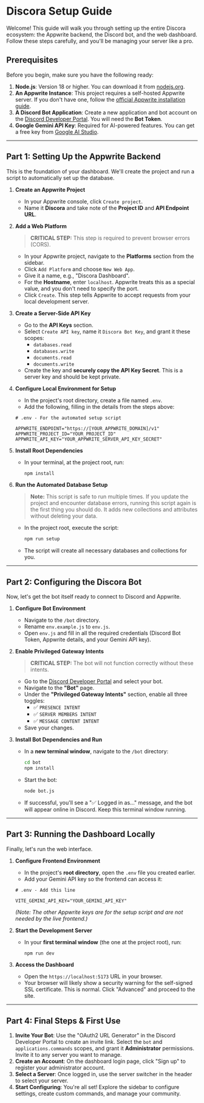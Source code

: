 # Discora Setup Guide

Welcome! This guide will walk you through setting up the entire Discora ecosystem: the Appwrite backend, the Discord bot, and the web dashboard. Follow these steps carefully, and you'll be managing your server like a pro.

## Prerequisites

Before you begin, make sure you have the following ready:

1.  **Node.js**: Version 18 or higher. You can download it from [nodejs.org](https://nodejs.org/).
2.  **An Appwrite Instance**: This project requires a self-hosted Appwrite server. If you don't have one, follow the [official Appwrite installation guide](https://appwrite.io/docs/installation).
3.  **A Discord Bot Application**: Create a new application and bot account on the [Discord Developer Portal](https://discord.com/developers/applications). You will need the **Bot Token**.
4.  **Google Gemini API Key**: Required for AI-powered features. You can get a free key from [Google AI Studio](https://aistudio.google.com/app/apikey).

---

## Part 1: Setting Up the Appwrite Backend

This is the foundation of your dashboard. We'll create the project and run a script to automatically set up the database.

1.  **Create an Appwrite Project**
    - In your Appwrite console, click `Create project`.
    - Name it **Discora** and take note of the **Project ID** and **API Endpoint URL**.

2.  **Add a Web Platform**
    > **CRITICAL STEP:** This step is required to prevent browser errors (CORS).
    - In your Appwrite project, navigate to the **Platforms** section from the sidebar.
    - Click `Add Platform` and choose `New Web App`.
    - Give it a name, e.g., "Discora Dashboard".
    - For the **Hostname**, enter `localhost`. Appwrite treats this as a special value, and you don't need to specify the port.
    - Click `Create`. This step tells Appwrite to accept requests from your local development server.

3.  **Create a Server-Side API Key**
    - Go to the **API Keys** section.
    - Select `Create API key`, name it `Discora Bot Key`, and grant it these scopes:
        - `databases.read`
        - `databases.write`
        - `documents.read`
        - `documents.write`
    - Create the key and **securely copy the API Key Secret**. This is a server key and should be kept private.

4.  **Configure Local Environment for Setup**
    - In the project's root directory, create a file named `.env`.
    - Add the following, filling in the details from the steps above:

    ```env
    # .env - For the automated setup script

    APPWRITE_ENDPOINT="https://[YOUR_APPWRITE_DOMAIN]/v1"
    APPWRITE_PROJECT_ID="YOUR_PROJECT_ID"
    APPWRITE_API_KEY="YOUR_APPWRITE_SERVER_API_KEY_SECRET"
    ```

5.  **Install Root Dependencies**
    - In your terminal, at the project root, run:
      ```bash
      npm install
      ```

6.  **Run the Automated Database Setup**
    > **Note:** This script is safe to run multiple times. If you update the project and encounter database errors, running this script again is the first thing you should do. It adds new collections and attributes without deleting your data.
    - In the project root, execute the script:
      ```bash
      npm run setup
      ```
    - The script will create all necessary databases and collections for you.

---

## Part 2: Configuring the Discora Bot

Now, let's get the bot itself ready to connect to Discord and Appwrite.

1.  **Configure Bot Environment**
    - Navigate to the `/bot` directory.
    - Rename `env.example.js` to `env.js`.
    - Open `env.js` and fill in all the required credentials (Discord Bot Token, Appwrite details, and your Gemini API key).

2.  **Enable Privileged Gateway Intents**
    > **CRITICAL STEP:** The bot will not function correctly without these intents.
    - Go to the [Discord Developer Portal](https://discord.com/developers/applications) and select your bot.
    - Navigate to the **"Bot"** page.
    - Under the **"Privileged Gateway Intents"** section, enable all three toggles:
        - ✅ `PRESENCE INTENT`
        - ✅ `SERVER MEMBERS INTENT`
        - ✅ `MESSAGE CONTENT INTENT`
    - Save your changes.

3.  **Install Bot Dependencies and Run**
    - In a **new terminal window**, navigate to the `/bot` directory:
      ```bash
      cd bot
      npm install
      ```
    - Start the bot:
      ```bash
      node bot.js
      ```
    - If successful, you'll see a "✅ Logged in as..." message, and the bot will appear online in Discord. Keep this terminal window running.

---

## Part 3: Running the Dashboard Locally

Finally, let's run the web interface.

1.  **Configure Frontend Environment**
    - In the project's **root directory**, open the `.env` file you created earlier.
    - Add your Gemini API key so the frontend can access it:

    ```env
    # .env - Add this line

    VITE_GEMINI_API_KEY="YOUR_GEMINI_API_KEY"
    ```
    *(Note: The other Appwrite keys are for the setup script and are not needed by the live frontend.)*

2.  **Start the Development Server**
    - In your **first terminal window** (the one at the project root), run:
      ```bash
      npm run dev
      ```

3.  **Access the Dashboard**
    - Open the `https://localhost:5173` URL in your browser.
    - Your browser will likely show a security warning for the self-signed SSL certificate. This is normal. Click "Advanced" and proceed to the site.

---

## Part 4: Final Steps & First Use

1.  **Invite Your Bot**: Use the "OAuth2 URL Generator" in the Discord Developer Portal to create an invite link. Select the `bot` and `applications.commands` scopes, and grant it **Administrator** permissions. Invite it to any server you want to manage.
2.  **Create an Account**: On the dashboard login page, click "Sign up" to register your administrator account.
3.  **Select a Server**: Once logged in, use the server switcher in the header to select your server.
4.  **Start Configuring**: You're all set! Explore the sidebar to configure settings, create custom commands, and manage your community.